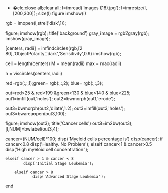 - �clc;close all;clear all;
I=imread('images (18).jpg');
I=imresize(I,[200,300]);
size(I)
figure
imshow(I)

rgb = imopen(I,strel('disk',1));
    
figure;
imshow(rgb);
title('background')
gray_image = rgb2gray(rgb);
imshow(gray_image);

[centers, radii] = imfindcircles(rgb,[2 80],'ObjectPolarity','dark','Sensitivity',0.9)
imshow(rgb);

cell = length(centers)
M = mean(radii)
max = max(radii)

h = viscircles(centers,radii)

red=rgb(:,:,1);green= rgb(:,:,2); blue= rgb(:,:,3);

out=red>25 & red<199 &green<130 & blue>140 & blue<225;
out1=imfill(out,'holes');
out2=bwmorph(out1,'erode');

out3=bwmorph(out2,'dilate',1.2);
out3=imfill(out3,'holes');
out3=bwareaopen(out3,100);

figure;
imshow(out3);
title('Cancer cells')
out3=im2bw(out3);
[l,NUM]=bwlabel(out3,4);

cancer=(NUM/cell)*100;
  disp('Myeloid cells percentage is')
    disp(cancer);
if cancer<0.8
    disp('Healthy. No Problem');
elseif cancer<1 & cancer>0.5
        disp('High myeloid cell concentration.');

    elseif cancer > 1 & cancer < 8
            disp('Initial Stage Leukemia');
        
        elseif cancer > 8
                disp('Advanced Stage Leukemia');
            
end
